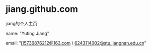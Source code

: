 # jiang.github.com
jiang的个人主页

name: "Yuting Jiang"

email: "j15736876212@163.com
  \ 6243114002@stu.jiangnan.edu.cn"
